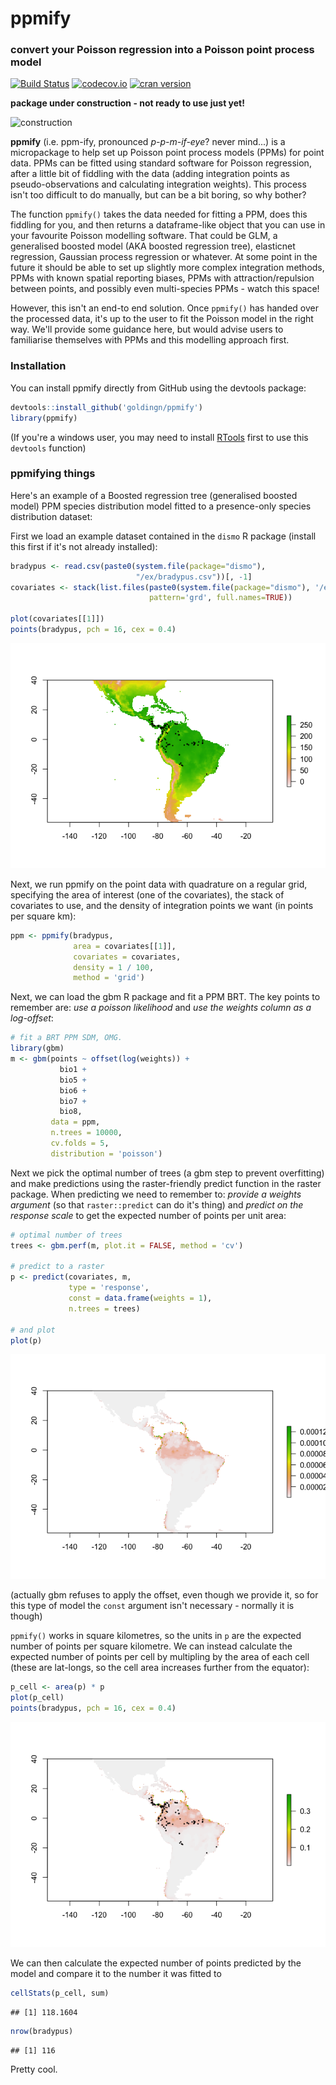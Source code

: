 ppmify
======

### convert your Poisson regression into a Poisson point process model

[![Build Status](https://travis-ci.org/goldingn/ppmify.svg)](https://travis-ci.org/goldingn/ppmify) [![codecov.io](https://codecov.io/github/goldingn/ppmify/coverage.svg?branch=master)](https://codecov.io/github/goldingn/ppmify) [![cran version](http://www.r-pkg.org/badges/version/ppmify)](http://cran.rstudio.com/web/packages/ppmify)

**package under construction - not ready to use just yet!**

![construction](https://camo.githubusercontent.com/4a7cf94aedbd23c13cc2d75fdc3b2af5c816c208/687474703a2f2f7374617469632e646967672e636f6d2f7374617469632f696d616765732f6469676765722e676966)

**ppmify** (i.e. ppm-ify, pronounced *p-p-m-if-eye*? never mind...) is a micropackage to help set up Poisson point process models (PPMs) for point data. PPMs can be fitted using standard software for Poisson regression, after a little bit of fiddling with the data (adding integration points as pseudo-observations and calculating integration weights). This process isn't too difficult to do manually, but can be a bit boring, so why bother?

The function `ppmify()` takes the data needed for fitting a PPM, does this fiddling for you, and then returns a dataframe-like object that you can use in your favourite Poisson modelling software. That could be GLM, a generalised boosted model (AKA boosted regression tree), elasticnet regression, Gaussian process regression or whatever. At some point in the future it should be able to set up slightly more complex integration methods, PPMs with known spatial reporting biases, PPMs with attraction/repulsion between points, and possibly even multi-species PPMs - watch this space!

However, this isn't an end-to end solution. Once `ppmify()` has handed over the processed data, it's up to the user to fit the Poisson model in the right way. We'll provide some guidance here, but would advise users to familiarise themselves with PPMs and this modelling approach first.

### Installation

You can install ppmify directly from GitHub using the devtools package:

``` r
devtools::install_github('goldingn/ppmify')
library(ppmify)
```

(If you're a windows user, you may need to install [RTools](https://cran.r-project.org/bin/windows/Rtools/) first to use this `devtools` function)

### ppmifying things

Here's an example of a Boosted regression tree (generalised boosted model) PPM species distribution model fitted to a presence-only species distribution dataset:

First we load an example dataset contained in the `dismo` R package (install this first if it's not already installed):

``` r
bradypus <- read.csv(paste0(system.file(package="dismo"),
                            "/ex/bradypus.csv"))[, -1]
covariates <- stack(list.files(paste0(system.file(package="dismo"), '/ex'),
                               pattern='grd', full.names=TRUE))

plot(covariates[[1]])
points(bradypus, pch = 16, cex = 0.4)
```

![](readme_figs/data-1.png)<!-- -->

Next, we run ppmify on the point data with quadrature on a regular grid, specifying the area of interest (one of the covariates), the stack of covariates to use, and the density of integration points we want (in points per square km):

``` r
ppm <- ppmify(bradypus,
              area = covariates[[1]],
              covariates = covariates,
              density = 1 / 100,
              method = 'grid')
```

Next, we can load the gbm R package and fit a PPM BRT. The key points to remember are: *use a poisson likelihood* and *use the weights column as a log-offset*:

``` r
# fit a BRT PPM SDM, OMG.
library(gbm)
m <- gbm(points ~ offset(log(weights)) +
           bio1 +
           bio5 +
           bio6 +
           bio7 +
           bio8,
         data = ppm,
         n.trees = 10000,
         cv.folds = 5,
         distribution = 'poisson')
```

Next we pick the optimal number of trees (a gbm step to prevent overfitting) and make predictions using the raster-friendly predict function in the raster package. When predicting we need to remember to: *provide a weights argument* (so that `raster::predict` can do it's thing) and *predict on the response scale* to get the expected number of points per unit area:

``` r
# optimal number of trees
trees <- gbm.perf(m, plot.it = FALSE, method = 'cv')

# predict to a raster
p <- predict(covariates, m,
             type = 'response',
             const = data.frame(weights = 1),
             n.trees = trees)

# and plot
plot(p)
```

![](readme_figs/raw_map-1.png)<!-- -->

(actually gbm refuses to apply the offset, even though we provide it, so for this type of model the `const` argument isn't necessary - normally it is though)

`ppmify()` works in square kilometres, so the units in `p` are the expected number of points per square kilometre. We can instead calculate the expected number of points per cell by multipling by the area of each cell (these are lat-longs, so the cell area increases further from the equator):

``` r
p_cell <- area(p) * p
plot(p_cell)
points(bradypus, pch = 16, cex = 0.4)
```

![](readme_figs/per_cell_map-1.png)<!-- -->

We can then calculate the expected number of points predicted by the model and compare it to the number it was fitted to

``` r
cellStats(p_cell, sum)
```

    ## [1] 118.1604

``` r
nrow(bradypus)
```

    ## [1] 116

Pretty cool.
